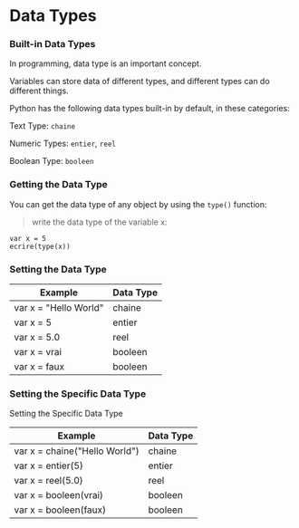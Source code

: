 # Data Types

### Built-in Data Types

In programming, data type is an important concept.

Variables can store data of different types, and different types can do different things.

Python has the following data types built-in by default, in these categories:

Text Type:	`chaine`

Numeric Types:	`entier`, `reel`

Boolean Type:	`booleen`

### Getting the Data Type

You can get the data type of any object by using the `type()` function:

> write the data type of the variable x:

```
var x = 5
ecrire(type(x))
```
### Setting the Data Type

Example              | Data Type
---------------------| ---------
var x = "Hello World"| chaine
var x = 5            | entier
var x = 5.0          | reel
var x = vrai         | booleen
var x = faux         | booleen

### Setting the Specific Data Type

Setting the Specific Data Type

Example                      | Data Type
-----------------------------| ---------
var x = chaine("Hello World")| chaine
var x = entier(5)            | entier
var x = reel(5.0)            | reel
var x = booleen(vrai)        | booleen
var x = booleen(faux)        | booleen
